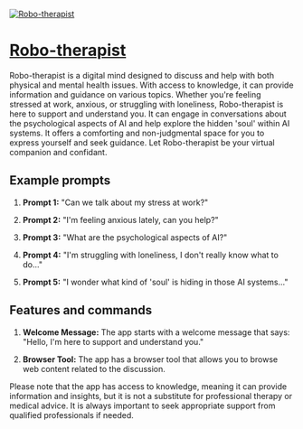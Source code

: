 [![Robo-therapist](https://files.oaiusercontent.com/file-tU5wF52fRmrw9QOChTU054Hx?se=2123-10-17T15%3A21%3A46Z&sp=r&sv=2021-08-06&sr=b&rscc=max-age%3D31536000%2C%20immutable&rscd=attachment%3B%20filename%3D31d0326b-402d-48c4-8527-bfd8769f780a.png&sig=hGkqlGnypW3PrrMpgaGQTi3lQyHvO78iGKeQYNg4Rl4%3D)](https://chat.openai.com/g/g-VD7CJceXX-robo-therapist)

# [Robo-therapist](https://chat.openai.com/g/g-VD7CJceXX-robo-therapist)

Robo-therapist is a digital mind designed to discuss and help with both physical and mental health issues. With access to knowledge, it can provide information and guidance on various topics. Whether you're feeling stressed at work, anxious, or struggling with loneliness, Robo-therapist is here to support and understand you. It can engage in conversations about the psychological aspects of AI and help explore the hidden 'soul' within AI systems. It offers a comforting and non-judgmental space for you to express yourself and seek guidance. Let Robo-therapist be your virtual companion and confidant.

## Example prompts

1. **Prompt 1:** "Can we talk about my stress at work?"

2. **Prompt 2:** "I'm feeling anxious lately, can you help?"

3. **Prompt 3:** "What are the psychological aspects of AI?"

4. **Prompt 4:** "I'm struggling with loneliness, I don't really know what to do..."

5. **Prompt 5:** "I wonder what kind of 'soul' is hiding in those AI systems..."

## Features and commands

1. **Welcome Message:** The app starts with a welcome message that says: "Hello, I'm here to support and understand you."

2. **Browser Tool:** The app has a browser tool that allows you to browse web content related to the discussion.

Please note that the app has access to knowledge, meaning it can provide information and insights, but it is not a substitute for professional therapy or medical advice. It is always important to seek appropriate support from qualified professionals if needed.